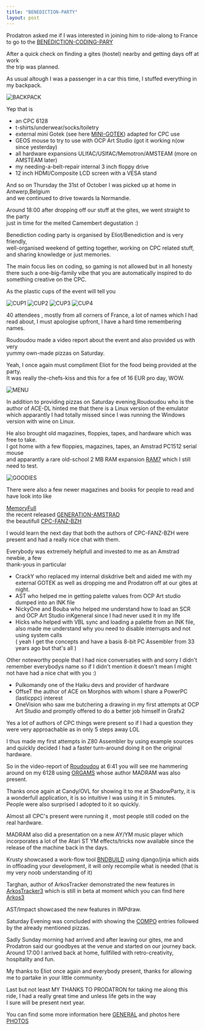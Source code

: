 ```yaml
---
title: "BENEDICTION-PARTY"
layout: post
---
```


Prodatron asked me if I was interested in joining him to ride-along to France  
to go to the [BENEDICTION-CODING-PARY](https://bndcodingparty.memoryfull.net/)

After a quick check on finding a gites (hostel) nearby and getting days off at work  
the trip was planned.

<!--more-->

As usual altough I was a passenger in a car this time, I stuffed everything in my backpack.  

![BACKPACK](/assets/images/BENEDICTION-PARTY/BACKPACK.JPG)

Yep that is

- an CPC 6128
- t-shirts/underwear/socks/toiletry
- external mini Gotek (see here [MINI-GOTEK](https://www.thecell.ar/MINIGOTEK/))  adapted for CPC use
- GEOS mouse to try to use with OCP Art Studio (got it working n(ow since yesterday)
- all hardware expansions ULIfAC/USIfAC/Memotron/AMSTEAM (more on AMSTEAM later)
- my needing-a-belt-repair internal 3 inch floppy drive
- 12 inch HDMI/Composite LCD screen with a VESA stand


And so on Thursday the 31st of October I was picked up at home in Antwerp,Belgium  
and we continued to drive towards la Normandie.

Around 18:00 after dropping off our stuff at the gites, we went straight to the party  
just in time for the melted Camembert degustation :)

Benediction coding party is organised by Eliot/Benediction and is very friendly,  
well-organised weekend of getting together, working on CPC related stuff,  
and sharing knowledge or just memories.  

The main focus lies on coding, so gaming is not allowed but in all honesty  
there such a one-big-family vibe that you are automatically inspired to do  
something creative on the CPC.

As the plastic cups of the event will tell you  

![CUP1](/assets/images/BENEDICTION-PARTY/CUP1.JPG)
![CUP2](/assets/images/BENEDICTION-PARTY/CUP2.JPG)
![CUP3](/assets/images/BENEDICTION-PARTY/CUP3.JPG)
![CUP4](/assets/images/BENEDICTION-PARTY/CUP4.JPG)


40 attendees , mostly from all corners of France, a lot of names which I had  
read about, I must apologise upfront, I have a hard time remembering names.

Roudoudou made a video report about the event and also provided us with very  
yummy own-made pizzas on Saturday.

Yeah, I once again must compliment Eliot for the food being provided at the party.  
It was really the-chefs-kiss and this for a fee of 16 EUR pro day, WOW.

![MENU](/assets/images/BENEDICTION-PARTY/MENU.JPG)

In addition to providing pizzas on Saturday evening,Roudoudou who is the  
author of ACE-DL hinted me that there is a Linux version of the emulator  
which apparantly I had totally missed since I was running the Windows  
version with wine on Linux.

He also brought old magazines, floppies, tapes, and hardware which was  
free to take.  
I got home with a few floppies, magazines, tapes, an Amstrad PC1512 serial mouse  
and apparantly a rare old-school 2 MB RAM expansion [RAM7](https://www.cpcwiki.eu/index.php/RAM7_2MB_memory_expansion) which I still need to test.

![GOODIES](/assets/images/BENEDICTION-PARTY/GOODIES.JPG)

There were also a few newer magazines and books for people to read and have look into like

[MemoryFull](https://memoryfull.net/)  
the recent released [GENERATION-AMSTRAD](https://www.editionspixnlove.com/accueil/1105-generation-amstrad-cpc-edition-collector-9782371882232.html)  
the beautifull [CPC-FANZ-BZH](https://cpcfanzbzh.net/Store/index.php)

I would learn the next day that both the authors of CPC-FANZ-BZH were present
and had a really nice chat with them.

Everybody was extremely helpfull and invested to me as an Amstrad newbie, a few  
thank-yous in particular  
- CrackY who replaced my internal diskdrive belt and aided me with my external GOTEK as well as dropping me and Prodatron off at our gites at night.
- AST who helped me in getting palette values from OCP Art studio dumped into an
INK file
- NickyOne and Bouba who helped me understand how to load an SCR and OCP Art Studio inKgeneral since I had never used it in my life
- Hicks who helped with VBL sync and loading a palette from an INK file,  
also made me understand why you need to disable interrupts and not using system calls  
( yeah I get the concepts and have a basis 8-bit PC Assembler from 33 years ago but that's all )

Other noteworthy people that I had nice conversaties with and sorry I didn't remember everybodys name so if I didn't mention it doesn't mean I might not have had a nice chat with you :)

- Pulkomandy one of the Haiku devs and provider of hardware
- OffseT the author of ACE on Morphos with whom I share a PowerPC (lasticppc) interest
- OneVision who saw me butchering a drawing in my first attempts at OCP Art Studio and promptly offered to do a better job himself in Grafx2

Yes a lot of authors of CPC things were present so if I had a question they were
very approachable as in only 5 steps away LOL

I thus made my first attempts in Z80 Assembler by using example sources and quickly decided I had a faster turn-around doing it on the original hardware.

So in the video-report of [Roudoudou](https://www.youtube.com/watch?v=AqGzOBNtTl0) at 6:41 you will see me hammering around on
my 6128 using [ORGAMS](http://orgams.wikidot.com/) whose author MADRAM was also
present.

Thanks once again at Candy/OVL for showing it to me at ShadowParty, it is a wonderfull application,  it is so intuitive I was using it in 5 minutes.  
People were also surprised I adopted to it so quickly.

Almost all CPC's present were running it , most people still coded on the real
hardware.

MADRAM also did a presentation on a new AY/YM music player which incorporates a
lot of the Atari ST YM effects/tricks  now available since the release of the machine back in the days.

Krusty showcased a work-flow tool [BNDBUILD](https://www.youtube.com/watch?v=fj0NQZ4zbWE) using django/jinja which aids in offloading
your development,  it will only recompile what is needed (that is my very noob understanding of it)

Targhan, author of ArkosTracker demonstrated the new features in [ArkosTracker3](https://www.youtube.com/watch?v=OyjVcn-BFcI) which is still in beta at moment which you can find here [Arkos3](https://julien-nevo.com/at3test/)

AST/Impact showcased the new features in IMPdraw.

Saturday Evening was concluded with showing the [COMPO](https://demozoo.org/parties/5017/) entries followed by the already mentioned pizzas.

Sadly Sunday morning had arrived and after leaving our gites, me and Prodatron said our goodbyes at the venue and started on our journey back.  
Around 17:00 I arrived back at home, fullfilled with retro-creativity, hospitality and fun.

My thanks to Eliot once again and everybody present, thanks for allowing me to partake in your little community.

Last but not least MY THANKS TO PRODATRON for taking me along this ride, I had a really great time and unless life gets in the way  
I sure will be present next year.

You can find some more information here [GENERAL](https://memoryfull.net/party.php?id=257) and photos here [PHOTOS]([GENERAL](https://memoryfull.net/party.php?id=257))

